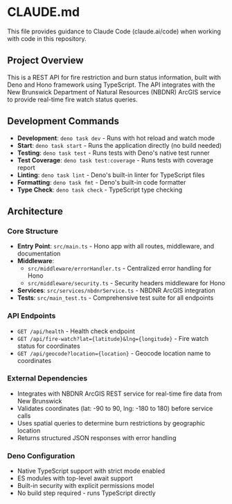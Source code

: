 # CLAUDE.md

This file provides guidance to Claude Code (claude.ai/code) when working with code in this repository.

## Project Overview

This is a REST API for fire restriction and burn status information, built with Deno and Hono framework using TypeScript. The API integrates with the New Brunswick Department of Natural Resources (NBDNR) ArcGIS service to provide real-time fire watch status queries.

## Development Commands

- **Development**: `deno task dev` - Runs with hot reload and watch mode
- **Start**: `deno task start` - Runs the application directly (no build needed)
- **Testing**: `deno task test` - Runs tests with Deno's native test runner
- **Test Coverage**: `deno task test:coverage` - Runs tests with coverage report
- **Linting**: `deno task lint` - Deno's built-in linter for TypeScript files
- **Formatting**: `deno task fmt` - Deno's built-in code formatter
- **Type Check**: `deno task check` - TypeScript type checking

## Architecture

### Core Structure
- **Entry Point**: `src/main.ts` - Hono app with all routes, middleware, and documentation
- **Middleware**: 
  - `src/middleware/errorHandler.ts` - Centralized error handling for Hono
  - `src/middleware/security.ts` - Security headers middleware for Hono
- **Services**: `src/services/nbdnrService.ts` - NBDNR ArcGIS integration
- **Tests**: `src/main_test.ts` - Comprehensive test suite for all endpoints

### API Endpoints
- `GET /api/health` - Health check endpoint
- `GET /api/fire-watch?lat={latitude}&lng={longitude}` - Fire watch status for coordinates
- `GET /api/geocode?location={location}` - Geocode location name to coordinates

### External Dependencies
- Integrates with NBDNR ArcGIS REST service for real-time fire data from New Brunswick
- Validates coordinates (lat: -90 to 90, lng: -180 to 180) before service calls
- Uses spatial queries to determine burn restrictions by geographic location
- Returns structured JSON responses with error handling

### Deno Configuration
- Native TypeScript support with strict mode enabled
- ES modules with top-level await support
- Built-in security with explicit permissions model
- No build step required - runs TypeScript directly